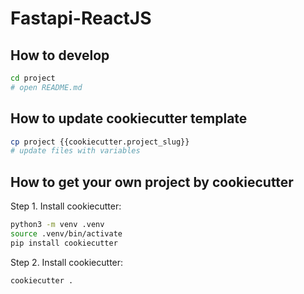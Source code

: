 # Fastapi-ReactJS

## How to develop
```sh
cd project
# open README.md

```


## How to update cookiecutter template 

```sh
cp project {{cookiecutter.project_slug}}
# update files with variables
```

## How to get your own project by cookiecutter 

Step 1. Install cookiecutter:
```sh
python3 -m venv .venv
source .venv/bin/activate
pip install cookiecutter
```

Step 2. Install cookiecutter:
```sh
cookiecutter .
```